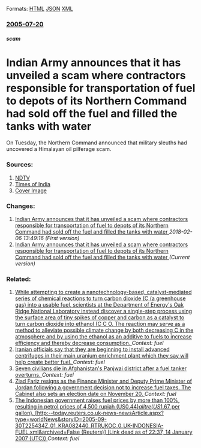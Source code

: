 
Formats: [HTML](/news/2005/07/20/indian-army-announces-that-it-has-unveiled-a-scam-where-contractors-responsible-for-transportation-of-fuel-to-depots-of-its-northern-comman.html)  [JSON](/news/2005/07/20/indian-army-announces-that-it-has-unveiled-a-scam-where-contractors-responsible-for-transportation-of-fuel-to-depots-of-its-northern-comman.json)  [XML](/news/2005/07/20/indian-army-announces-that-it-has-unveiled-a-scam-where-contractors-responsible-for-transportation-of-fuel-to-depots-of-its-northern-comman.xml)  

### [2005-07-20](/news/2005/07/20/index.md)

##### scam
#  Indian Army announces that it has unveiled a scam where contractors responsible for transportation of fuel to depots of its Northern Command had sold off the fuel and filled the tanks with water 

On Tuesday, the Northern Command announced that military sleuths had uncovered a Himalayan oil pilferage scam.


### Sources:

1. [NDTV](http://www.ndtv.com/morenews/showmorestory.asp?slug=Oil+scam%3A+Army+probes+role+of+middlemen&id=76239)
2. [Times of India](http://timesofindia.indiatimes.com/articleshow/1176613.cms)
2. [Cover Image](http://timesofindia.indiatimes.com/photo/47529300.cms)

### Changes:

1. [ Indian Army announces that it has unveiled a scam where contractors responsible for transportation of fuel to depots of its Northern Command had sold off the fuel and filled the tanks with water ](/news/2005/07/20/indian-army-announces-that-it-has-unveiled-a-scam-where-contractors-responsible-for-transportation-of-fuel-to-depots-of-its-northern-comma.md) _2018-02-06 13:49:16 (First version)_
1. [ Indian Army announces that it has unveiled a scam where contractors responsible for transportation of fuel to depots of its Northern Command had sold off the fuel and filled the tanks with water ](/news/2005/07/20/indian-army-announces-that-it-has-unveiled-a-scam-where-contractors-responsible-for-transportation-of-fuel-to-depots-of-its-northern-comman.md) _(Current version)_

### Related:

1. [While attempting to create a nanotechnology-based, catalyst-mediated series of chemical reactions to turn carbon dioxide (C (a greenhouse gas) into a usable fuel, scientists at the Department of Energy's Oak Ridge National Laboratory instead discover a single-step process using the surface area of tiny spikes of copper and carbon as a catalyst to turn carbon dioxide into ethanol (C C O. The reaction may serve as a method to alleviate possible climate change by both decreasing C in the atmosphere and by using the ethanol as an additive to fuels to increase efficiency and thereby decrease consumption. ](/news/2016/10/18/while-attempting-to-create-a-nanotechnology-based-catalyst-mediated-series-of-chemical-reactions-to-turn-carbon-dioxide-c-a-greenhouse-ga.md) _Context: fuel_
2. [Iranian officials say that they are beginning to install advanced centrifuges in their main uranium enrichment plant which they say will help create better fuel. ](/news/2013/02/13/iranian-officials-say-that-they-are-beginning-to-install-advanced-centrifuges-in-their-main-uranium-enrichment-plant-which-they-say-will-hel.md) _Context: fuel_
3. [Seven civilians die in Afghanistan's Panjwai district after a fuel tanker overturns. ](/news/2012/04/6/seven-civilians-die-in-afghanistan-s-panjwai-district-after-a-fuel-tanker-overturns.md) _Context: fuel_
4. [ Ziad Fariz resigns as the Finance Minister and Deputy Prime Minister of Jordan following a government decision not to increase fuel taxes. The Cabinet also sets an election date on November 20. ](/news/2007/08/21/ziad-fariz-resigns-as-the-finance-minister-and-deputy-prime-minister-of-jordan-following-a-government-decision-not-to-increase-fuel-taxes.md) _Context: fuel_
5. [ The Indonesian government raises fuel prices by more than 100%, resulting in petrol prices of 4,500 rupiah (US$0.44) a litre (US$1.67 per gallon). [http:--today.reuters.co.uk-news-newsArticle.aspx?type=worldNews&storyID=2005-09-30T225434Z_01_KRA082440_RTRUKOC_0_UK-INDONESIA-FUEL.xml&archived=False (Reuters)] (Link dead as of 22:37, 14 January 2007 (UTC)) ](/news/2005/10/1/the-indonesian-government-raises-fuel-prices-by-more-than-100-resulting-in-petrol-prices-of-4-500-rupiah-us-0-44-a-litre-us-1-67-per-g.md) _Context: fuel_
